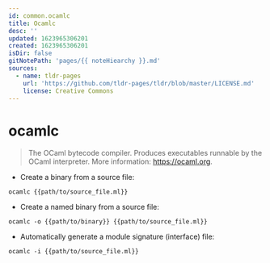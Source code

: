 ```yaml
---
id: common.ocamlc
title: Ocamlc
desc: ''
updated: 1623965306201
created: 1623965306201
isDir: false
gitNotePath: 'pages/{{ noteHiearchy }}.md'
sources:
  - name: tldr-pages
    url: 'https://github.com/tldr-pages/tldr/blob/master/LICENSE.md'
    license: Creative Commons
---
```

# ocamlc

> The OCaml bytecode compiler.
> Produces executables runnable by the OCaml interpreter.
> More information: <https://ocaml.org>.

- Create a binary from a source file:

`ocamlc {{path/to/source_file.ml}}`

- Create a named binary from a source file:

`ocamlc -o {{path/to/binary}} {{path/to/source_file.ml}}`

- Automatically generate a module signature (interface) file:

`ocamlc -i {{path/to/source_file.ml}}`

